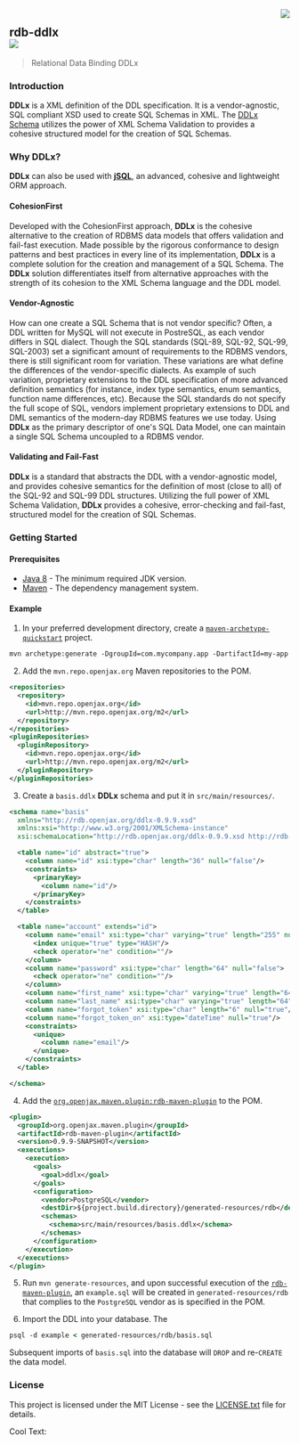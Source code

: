 <img src="https://images.cooltext.com/5195722.png" align="right">

## rdb-ddlx<br><a href="https://www.openjax.org/"><img src="https://img.shields.io/badge/OpenJAX--blue.svg"></a>
> Relational Data Binding DDLx

### Introduction

**DDLx** is a XML definition of the DDL specification. It is a vendor-agnostic, SQL compliant XSD used to create SQL Schemas in XML. The [DDLx Schema][ddlx.xsd] utilizes the power of XML Schema Validation to provides a cohesive structured model for the creation of SQL Schemas.

### Why **DDLx**?

**DDLx** can also be used with [**jSQL**][jsql], an advanced, cohesive and lightweight ORM approach.

#### CohesionFirst

Developed with the CohesionFirst approach, **DDLx** is the cohesive alternative to the creation of RDBMS data models that offers validation and fail-fast execution. Made possible by the rigorous conformance to design patterns and best practices in every line of its implementation, **DDLx** is a complete solution for the creation and management of a SQL Schema. The **DDLx** solution differentiates itself from alternative approaches with the strength of its cohesion to the XML Schema language and the DDL model.

#### Vendor-Agnostic

How can one create a SQL Schema that is not vendor specific? Often, a DDL written for MySQL will not execute in PostreSQL, as each vendor differs in SQL dialect. Though the SQL standards (SQL-89, SQL-92, SQL-99, SQL-2003) set a significant amount of requirements to the RDBMS vendors, there is still significant room for variation. These variations are what define the differences of the vendor-specific dialects. As example of such variation, proprietary extensions to the DDL specification of more advanced definition semantics (for instance, index type semantics, enum semantics, function name differences, etc). Because the SQL standards do not specify the full scope of SQL, vendors implement proprietary extensions to DDL and DML semantics of the modern-day RDBMS features we use today. Using **DDLx** as the primary descriptor of one's SQL Data Model, one can maintain a single SQL Schema uncoupled to a RDBMS vendor.

#### Validating and Fail-Fast

**DDLx** is a standard that abstracts the DDL with a vendor-agnostic model, and provides cohesive semantics for the definition of most (close to all) of the SQL-92 and SQL-99 DDL structures. Utilizing the full power of XML Schema Validation, **DDLx** provides a cohesive, error-checking and fail-fast, structured model for the creation of SQL Schemas.

### Getting Started

#### Prerequisites

* [Java 8][jdk8-download] - The minimum required JDK version.
* [Maven][maven] - The dependency management system.

#### Example

1. In your preferred development directory, create a [`maven-archetype-quickstart`][maven-archetype-quickstart] project.

  ```tcsh
  mvn archetype:generate -DgroupId=com.mycompany.app -DartifactId=my-app -DarchetypeArtifactId=maven-archetype-quickstart -DinteractiveMode=false
  ```

2. Add the `mvn.repo.openjax.org` Maven repositories to the POM.

  ```xml
  <repositories>
    <repository>
      <id>mvn.repo.openjax.org</id>
      <url>http://mvn.repo.openjax.org/m2</url>
    </repository>
  </repositories>
  <pluginRepositories>
    <pluginRepository>
      <id>mvn.repo.openjax.org</id>
      <url>http://mvn.repo.openjax.org/m2</url>
    </pluginRepository>
  </pluginRepositories>
  ```

3. Create a `basis.ddlx` **DDLx** schema and put it in `src/main/resources/`.

  ```xml
  <schema name="basis"
    xmlns="http://rdb.openjax.org/ddlx-0.9.9.xsd"
    xmlns:xsi="http://www.w3.org/2001/XMLSchema-instance"
    xsi:schemaLocation="http://rdb.openjax.org/ddlx-0.9.9.xsd http://rdb.openjax.org/ddlx.xsd">

    <table name="id" abstract="true">
      <column name="id" xsi:type="char" length="36" null="false"/>
      <constraints>
        <primaryKey>
          <column name="id"/>
        </primaryKey>
      </constraints>
    </table>

    <table name="account" extends="id">
      <column name="email" xsi:type="char" varying="true" length="255" null="false">
        <index unique="true" type="HASH"/>
        <check operator="ne" condition=""/>
      </column>
      <column name="password" xsi:type="char" length="64" null="false">
        <check operator="ne" condition=""/>
      </column>
      <column name="first_name" xsi:type="char" varying="true" length="64" null="false"/>
      <column name="last_name" xsi:type="char" varying="true" length="64" null="false"/>
      <column name="forgot_token" xsi:type="char" length="6" null="true"/>
      <column name="forgot_token_on" xsi:type="dateTime" null="true"/>
      <constraints>
        <unique>
          <column name="email"/>
        </unique>
      </constraints>
    </table>

  </schema>
  ```

4. Add the [`org.openjax.maven.plugin:rdb-maven-plugin`][rdb-maven-plugin] to the POM.

  ```xml
  <plugin>
    <groupId>org.openjax.maven.plugin</groupId>
    <artifactId>rdb-maven-plugin</artifactId>
    <version>0.9.9-SNAPSHOT</version>
    <executions>
      <execution>
        <goals>
          <goal>ddlx</goal>
        </goals>
        <configuration>
          <vendor>PostgreSQL</vendor>
          <destDir>${project.build.directory}/generated-resources/rdb</destDir>
          <schemas>
            <schema>src/main/resources/basis.ddlx</schema>
          </schemas>
        </configuration>
      </execution>
    </executions>
  </plugin>
  ```

5. Run `mvn generate-resources`, and upon successful execution of the [`rdb-maven-plugin`][rdb-maven-plugin], an `example.sql` will be created in `generated-resources/rdb` that complies to the `PostgreSQL` vendor as is specified in the POM.

6. Import the DDL into your database. The 

  ```tcsh
  psql -d example < generated-resources/rdb/basis.sql
  ```
  
  Subsequent imports of `basis.sql` into the database will `DROP` and re-`CREATE` the data model.

### License

This project is licensed under the MIT License - see the [LICENSE.txt](LICENSE.txt) file for details.

<a href="http://cooltext.com" target="_top"><img src="https://cooltext.com/images/ct_pixel.gif" width="80" height="15" alt="Cool Text: Logo and Graphics Generator" border="0" /></a>

[ddlx.xsd]: /openjax/rdb/blob/master/ddlx/src/main/resources/ddlx.xsd
[jdk8-download]: http://www.oracle.com/technetwork/java/javase/downloads/jdk8-downloads-2133151.html
[jsql]: /openjax/rdb/blob/master/jsql
[maven-archetype-quickstart]: http://maven.apache.org/archetypes/maven-archetype-quickstart/
[maven]: https://maven.apache.org/
[rdb-maven-plugin]: /openjax/rdb-maven-plugin